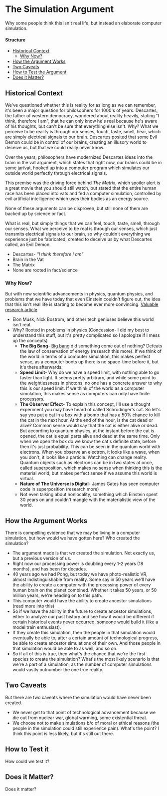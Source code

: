 # The Simulation Argument
Why some people think this isn't real life, but instead an elaborate computer simulation.

#### Structure
* [Historical Context](#historical-context)
  * [Why Now?](#why-now?)
* [How the Argument Works](#how-the-argument-works)
* [Two Caveats](#two-caveats)
* [How to Test the Argument](#how-to-test-the-argument)
* [Does it Matter?](#does-it-matter)

## Historical Context
We've questioned whether this is reality for as long as we can remember, it's been a major question for philosophers for 1000's of years. Descartes, the father of western democracy, wondered about reality heavily, stating "I think, therefore I am", that he can only know he's real because he's aware of his thoughts, but can't be sure that everything else isn't. Why? What we perceive to be reality is through our senses, touch, taste, smell, hear, which are simply electrical signals to our brain. Descartes posited that some Evil Demon could be in control of our brains, creating an illusory world to deceive us, but that we could really never know.

Over the years, philosophers have modernized Descartes ideas into the brain in the vat argument, which states that right now, our brains could be in some jar/vat, hooked up into a computer program which simulates our outside world perfectly through electrical signals.

This premise was the driving force behind *The Matrix*, which spoiler alert is a great movie that you should still watch, but stated that the entire human race has been placed into vats and fed a computer simulation, controlled by evil artificial intelligence which uses their bodies as an energy source.

None of these arguments can be disproven, but still none of them are backed up by science or fact.

What is real, but simply things that we can feel, touch, taste, smell, through our senses. What we perceive to be real is through our senses, which just transmits electrical signals to our brain, so why couldn't everything we experience just be fabricated, created to deceive us by what Descartes called, an Evil Demon.
* Descartes- *"I think therefore I am"*
* Brain in the Vat
* The Matrix
* None are rooted in fact/science

### Why Now?
But with new scientific advancements in physics, quantum physics, and problems that we have today that even Einstein couldn't figure out, the idea that this isn't real life is starting to become ever more convincing.
[Valuable research article](http://www.newyorker.com/books/joshua-rothman/what-are-the-odds-we-are-living-in-a-computer-simulation)

* Elon Musk, Nick Bostrom, and other tech geniuses believe this world isn't real.
* Why? Rooted in problems in physics (Concession- I did my best to understand this stuff, but it's pretty complicated so I apologize if I mess up the concepts)
  * **The Big Bang**- [Big bang](https://www.youtube.com/watch?v=wNDGgL73ihYhow) did something come out of nothing? Defeats the law of conservation of energy (research this more). If we think of the world in terms of a computer simulation, this makes perfect sense, as a computer boots up there is no space-time before it, but it's there afterwards.  
  * **Speed Limit**- Why do we have a speed limit, with nothing able to go faster than light. It seems pretty arbitrary, and while some point to the weightlessness in photons, no one has a concrete answer to why this is our speed limit. If we think of the world as a computer simulation, this makes sense as computers can only have finite processors.
  * **The Observer Effect**- To explain this concept, I'll use a thought experiment you may have heard of called Schrodinger's cat. So let's say you put a cat in a box with a bomb that has a 50% chance to kill the cat in the next hour. At the end of the hour, is the cat dead or alive? Common sense would say that the cat is either alive or dead. But according to quantum physics, at the instant before the cat is opened, the cat is equal parts alive and dead at the same time. Only when we open the box do we know the cat's definite state, before then it's just probability. This can be seen in the quantum world with electrons. When you observe an electron, it looks like a wave, when you don't, it looks like a particle. Watching can change reality. Quantum objects such as electrons can be in two states at once, called superposition, which makes no sense when thinking this is the material world, but makes perfect sense if we assume this world is virtual.
  * **Nature of The Universe is Digital**- James Gates has seen computer code in superposition (research more)
  * Not even talking about nonlocality, something which Einstein spent 30 years on and couldn't mangle with the materialistic view of the world.

## How the Argument Works
There is compelling evidence that we may be living in a computer simulation, but how would we have gotten here? Who created the simulation?
* The argument made is that *we* created the simulation. Not exactly us, but a previous version of us.
* Right now our processing power is doubling every 1-2 years (18 months), and has been for decades.
* 40 years ago we had Pong, but today we have photo-realistic VR, almost indistinguishable from reality. Some say in 50 years we'll have the ability to create a computer with the processing power of every human brain on the planet combined. Whether it takes 50 years, or 50 million years, we're heading on to this path.
* This computer would have the ability to create ancestor simulations (read more into this)
* So if we have the ability in the future to create ancestor simulations, either to analyze our past history and see how it would be different if certain historical events never occurred, someone would build it (like a model train enthusiast).
* If they create this simulation, then the people in that simulation would eventually be able to, after a certain amount of technological progress, be able to create ancestor simulations of their own. And those people in that simulation would be able to as well, and so on.
* So if all of this is true, then what's the chance that we're the first species to create the simulation? What's the most likely scenario is that we're a part of a simulation, as the number of computer simulations would vastly outnumber the one true reality.

## Two Caveats
But there are two caveats where the simulation would have never been created.
* We never get to that point of technological advancement because we die out from nuclear war, global warming, some existential threat.
* We choose not to make simulations b/c of moral or ethical reasons (the people in the simulation could still experience pain). What's the point? I think this point is less likely, but it's still out there.

## How to Test it
How could we test it?

## Does it Matter?
Does it matter?
